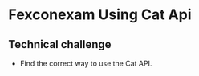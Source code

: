 # Fexconexam Using Cat Api



## Technical challenge



- Find the correct way to use the Cat API.



